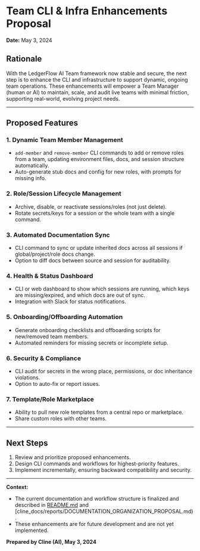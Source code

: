 # Team CLI & Infra Enhancements Proposal

**Date:** May 3, 2024

## Rationale

With the LedgerFlow AI Team framework now stable and secure, the next step is to enhance the CLI and infrastructure to support dynamic, ongoing team operations. These enhancements will empower a Team Manager (human or AI) to maintain, scale, and audit live teams with minimal friction, supporting real-world, evolving project needs.

---

## Proposed Features

### 1. Dynamic Team Member Management
- `add-member` and `remove-member` CLI commands to add or remove roles from a team, updating environment files, docs, and session structure automatically.
- Auto-generate stub docs and config for new roles, with prompts for missing info.

### 2. Role/Session Lifecycle Management
- Archive, disable, or reactivate sessions/roles (not just delete).
- Rotate secrets/keys for a session or the whole team with a single command.

### 3. Automated Documentation Sync
- CLI command to sync or update inherited docs across all sessions if global/project/role docs change.
- Option to diff docs between source and session for auditability.

### 4. Health & Status Dashboard
- CLI or web dashboard to show which sessions are running, which keys are missing/expired, and which docs are out of sync.
- Integration with Slack for status notifications.

### 5. Onboarding/Offboarding Automation
- Generate onboarding checklists and offboarding scripts for new/removed team members.
- Automated reminders for missing secrets or incomplete setup.

### 6. Security & Compliance
- CLI audit for secrets in the wrong place, permissions, or doc inheritance violations.
- Option to auto-fix or report issues.

### 7. Template/Role Marketplace
- Ability to pull new role templates from a central repo or marketplace.
- Share custom roles with other teams.

---

## Next Steps
1. Review and prioritize proposed enhancements.
2. Design CLI commands and workflows for highest-priority features.
3. Implement incrementally, ensuring backward compatibility and security.

---

**Context:**
- The current documentation and workflow structure is finalized and described in [README.md](../../README.md) and [cline_docs/reports/DOCUMENTATION_ORGANIZATION_PROPOSAL.md).
- These enhancements are for future development and are not yet implemented.

**Prepared by Cline (AI), May 3, 2024** 